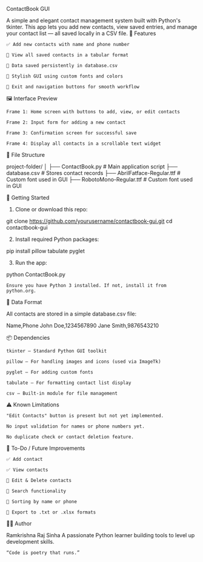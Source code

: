 ContactBook GUI

A simple and elegant contact management system built with Python's tkinter. This app lets you add new contacts, view saved entries, and manage your contact list — all saved locally in a CSV file.
📌 Features

    ✅ Add new contacts with name and phone number

    📄 View all saved contacts in a tabular format

    💾 Data saved persistently in database.csv

    🎨 Stylish GUI using custom fonts and colors

    🚪 Exit and navigation buttons for smooth workflow

🖼️ Interface Preview

    Frame 1: Home screen with buttons to add, view, or edit contacts

    Frame 2: Input form for adding a new contact

    Frame 3: Confirmation screen for successful save

    Frame 4: Display all contacts in a scrollable text widget

📁 File Structure

project-folder/
│
├── ContactBook.py                # Main application script
├── database.csv                  # Stores contact records
├── AbrilFatface-Regular.ttf      # Custom font used in GUI
├── RobotoMono-Regular.ttf        # Custom font used in GUI

🚀 Getting Started
1. Clone or download this repo:

git clone https://github.com/yourusername/contactbook-gui.git
cd contactbook-gui

2. Install required Python packages:

pip install pillow tabulate pyglet

3. Run the app:

python ContactBook.py

    Ensure you have Python 3 installed. If not, install it from python.org.

💾 Data Format

All contacts are stored in a simple database.csv file:

Name,Phone
John Doe,1234567890
Jane Smith,9876543210

📦 Dependencies

    tkinter – Standard Python GUI toolkit

    pillow – For handling images and icons (used via ImageTk)

    pyglet – For adding custom fonts

    tabulate – For formatting contact list display

    csv – Built-in module for file management

⚠️ Known Limitations

    "Edit Contacts" button is present but not yet implemented.

    No input validation for names or phone numbers yet.

    No duplicate check or contact deletion feature.

📌 To-Do / Future Improvements

    ✅ Add contact

    ✅ View contacts

    🔲 Edit & Delete contacts

    🔲 Search functionality

    🔲 Sorting by name or phone

    🔲 Export to .txt or .xlsx formats

🧑‍💻 Author

Ramkrishna Raj Sinha
A passionate Python learner building tools to level up development skills.

    “Code is poetry that runs.”
